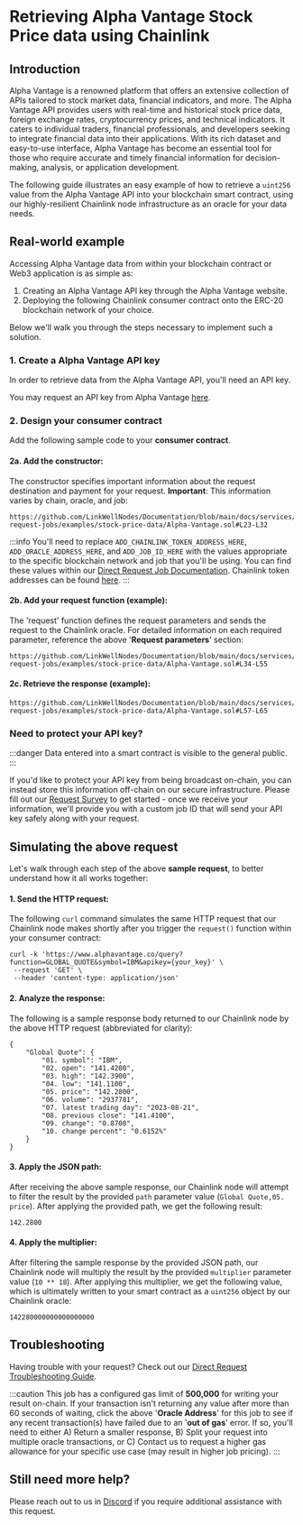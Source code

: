 # Retrieving Alpha Vantage Stock Price data using Chainlink

## Introduction

Alpha Vantage is a renowned platform that offers an extensive collection of APIs tailored to stock market data, financial indicators, and more. The Alpha Vantage API provides users with real-time and historical stock price data, foreign exchange rates, cryptocurrency prices, and technical indicators. It caters to individual traders, financial professionals, and developers seeking to integrate financial data into their applications. With its rich dataset and easy-to-use interface, Alpha Vantage has become an essential tool for those who require accurate and timely financial information for decision-making, analysis, or application development.

The following guide illustrates an easy example of how to retrieve a `uint256` value from the Alpha Vantage API into your blockchain smart contract, using our highly-resilient Chainlink node infrastructure as an oracle for your data needs.

## Real-world example

Accessing Alpha Vantage data from within your blockchain contract or Web3 application is as simple as:

1. Creating an Alpha Vantage API key through the Alpha Vantage website.
1. Deploying the following Chainlink consumer contract onto the ERC-20 blockchain network of your choice. 

Below we'll walk you through the steps necessary to implement such a solution.

### 1. Create a Alpha Vantage API key

In order to retrieve data from the Alpha Vantage API, you'll need an API key. 

You may request an API key from Alpha Vantage [here](https://www.alphavantage.co/support/#api-key).

### 2. Design your consumer contract

Add the following sample code to your **consumer contract**.

#### 2a. Add the constructor:

The constructor specifies important information about the request destination and payment for your request. **Important**: This information varies by chain, oracle, and job: 

```sol reference
https://github.com/LinkWellNodes/Documentation/blob/main/docs/services/direct-request-jobs/examples/stock-price-data/Alpha-Vantage.sol#L23-L32
```

:::info 
You'll need to replace `ADD_CHAINLINK_TOKEN_ADDRESS_HERE`, `ADD_ORACLE_ADDRESS_HERE`, and `ADD_JOB_ID_HERE` with the values appropriate to the specific blockchain network and job that you'll be using. You can find these values within our [Direct Request Job Documentation](/services/direct-request-jobs/Jobs-and-Pricing). Chainlink token addresses can be found [here](https://docs.chain.link/resources/link-token-contracts).
:::

#### 2b. Add your request function (example):
The 'request' function defines the request parameters and sends the request to the Chainlink oracle. For detailed information on each required parameter, reference the above '**Request parameters**' section:

```sol reference
https://github.com/LinkWellNodes/Documentation/blob/main/docs/services/direct-request-jobs/examples/stock-price-data/Alpha-Vantage.sol#L34-L55
```

#### 2c. Retrieve the response (example):

```sol reference
https://github.com/LinkWellNodes/Documentation/blob/main/docs/services/direct-request-jobs/examples/stock-price-data/Alpha-Vantage.sol#L57-L65
```

### Need to protect your API key?

:::danger 
Data entered into a smart contract is visible to the general public.
:::

If you'd like to protect your API key from being broadcast on-chain, you can instead store this information off-chain on our secure infrastructure. Please fill out our [Request Survey](https://linkwellnodes.io/Getting-Started.html) to get started - once we receive your information, we'll provide you with a custom job ID that will send your API key safely along with your request.

## Simulating the above request

Let's walk through each step of the above **sample request**, to better understand how it all works together:

#### 1. **Send the HTTP request**:

The following `curl` command simulates the same HTTP request that our Chainlink node makes shortly after you trigger the `request()` function within your consumer contract:

```
curl -k 'https://www.alphavantage.co/query?function=GLOBAL_QUOTE&symbol=IBM&apikey={your_key}' \
 --request 'GET' \
 --header 'content-type: application/json' 
```

#### 2. **Analyze the response**:

The following is a sample response body returned to our Chainlink node by the above HTTP request (abbreviated for clarity):

```
{
    "Global Quote": {
        "01. symbol": "IBM",
        "02. open": "141.4200",
        "03. high": "142.3900",
        "04. low": "141.1100",
        "05. price": "142.2800",
        "06. volume": "2937781",
        "07. latest trading day": "2023-08-21",
        "08. previous close": "141.4100",
        "09. change": "0.8700",
        "10. change percent": "0.6152%"
    }
}
```

#### 3. **Apply the JSON path**:

After receiving the above sample response, our Chainlink node will attempt to filter the result by the provided `path` parameter value (`Global Quote,05. price`). After applying the provided path, we get the following result:

```
142.2800
```

#### 4. **Apply the multiplier**:

After filtering the sample response by the provided JSON path, our Chainlink node will multiply the result by the provided `multiplier` parameter value (`10 ** 18`). After applying this multiplier, we get the following value, which is ultimately written to your smart contract as a `uint256` object by our Chainlink oracle:

```
142280000000000000000
```

## Troubleshooting

Having trouble with your request? Check out our [Direct Request Troubleshooting Guide](/knowledgebase/Chainlink-Users-FAQ#direct-request-job-troubleshooting).

:::caution 
This job has a configured gas limit of **500,000** for writing your result on-chain. If your transaction isn't returning any value after more than 60 seconds of waiting, click the above '**Oracle Address**' for this job to see if any recent transaction(s) have failed due to an '**out of gas**' error. If so, you'll need to either A) Return a smaller response, B) Split your request into multiple oracle transactions, or C) Contact us to request a higher gas allowance for your specific use case (may result in higher job pricing). 
:::

## Still need more help?

Please reach out to us in [Discord](https://discord.gg/AJ66pRz4) if you require additional assistance with this request.
